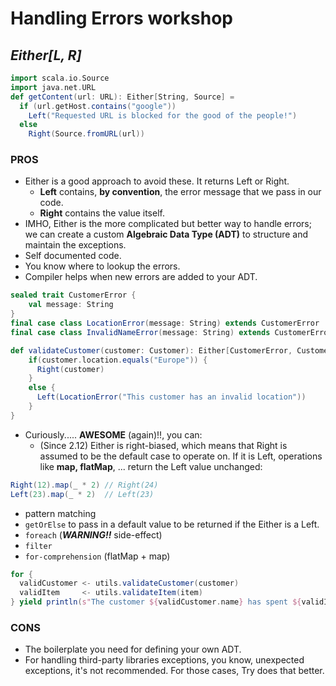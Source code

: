 # Handling Errors workshop

## *Either[L, R]*


```scala
import scala.io.Source
import java.net.URL
def getContent(url: URL): Either[String, Source] =
  if (url.getHost.contains("google"))
    Left("Requested URL is blocked for the good of the people!")
  else
    Right(Source.fromURL(url))
```

### PROS
- Either is a good approach to avoid these. It returns Left or Right.
	- **Left** contains, **by convention**, the error message that we pass in our code.
	- **Right** contains the value itself.
- IMHO, Either is the more complicated but better way to handle errors; we can create a custom **Algebraic Data Type (ADT)** to structure and maintain the exceptions.
- Self documented code.
- You know where to lookup the errors.
- Compiler helps when new errors are added to your ADT.
```scala
sealed trait CustomerError {
    val message: String
}
final case class LocationError(message: String) extends CustomerError
final case class InvalidNameError(message: String) extends CustomerError
```
```scala
def validateCustomer(customer: Customer): Either[CustomerError, Customer] =
    if(customer.location.equals("Europe")) {
      Right(customer)
    }
    else {
      Left(LocationError("This customer has an invalid location"))
    }
}
```
- Curiously..... **AWESOME** (again)!!, you can:
  - (Since 2.12) Either is right-biased, which means that Right is assumed to be the default case to operate on. If it is Left, operations like **map, flatMap**, ... return the Left value unchanged:
```scala
Right(12).map(_ * 2) // Right(24)
Left(23).map(_ * 2)  // Left(23)
```
  - pattern matching
  - `getOrElse` to pass in a default value to be returned if the Either is a Left.
  - `foreach` (***WARNING!!*** side-effect)
  - `filter`
  - `for-comprehension` (flatMap + map)
  ```scala
  for {
    validCustomer <- utils.validateCustomer(customer)
    validItem     <- utils.validateItem(item)
  } yield println(s"The customer ${validCustomer.name} has spent ${validItem.price} euros")
  ```

### CONS
- The boilerplate you need for defining your own ADT.
- For handling third-party libraries exceptions, you know, unexpected exceptions, it's not recommended. For those cases, Try does that better.

